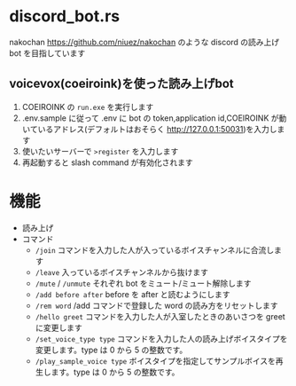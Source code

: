 # discord_bot.rs
nakochan https://github.com/niuez/nakochan のような discord の読み上げ bot を目指しています

## voicevox(coeiroink)を使った読み上げbot

1. COEIROINK の `run.exe` を実行します
2. .env.sample に従って .env に bot の token,application id,COEIROINK が動いているアドレス(デフォルトはおそらく http://127.0.0.1:50031)を入力します
3. 使いたいサーバーで `>register` を入力します
4. 再起動すると slash command が有効化されます


# 機能
- 読み上げ
- コマンド
  - `/join` コマンドを入力した人が入っているボイスチャンネルに合流します
  - `/leave` 入っているボイスチャンネルから抜けます
  - `/mute` / `/unmute` それぞれ bot をミュート/ミュート解除します
  - `/add before after` before を after と読むようにします
  - `/rem word` /add コマンドで登録した word の読み方をリセットします
  - `/hello greet` コマンドを入力した人が入室したときのあいさつを greet に変更します
  - `/set_voice_type type` コマンドを入力した人の読み上げボイスタイプを変更します。type は 0 から 5 の整数です。
  - `/play_sample_voice type` ボイスタイプを指定してサンプルボイスを再生します。type は 0 から 5 の整数です。
